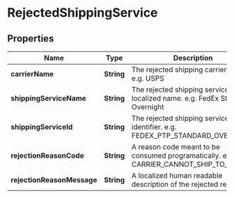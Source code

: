 
# RejectedShippingService

## Properties
Name | Type | Description | Notes
------------ | ------------- | ------------- | -------------
**carrierName** | **String** | The rejected shipping carrier name. e.g. USPS | 
**shippingServiceName** | **String** | The rejected shipping service localized name. e.g. FedEx Standard Overnight | 
**shippingServiceId** | **String** | The rejected shipping service identifier. e.g. FEDEX_PTP_STANDARD_OVERNIGHT | 
**rejectionReasonCode** | **String** | A reason code meant to be consumed programatically. e.g. CARRIER_CANNOT_SHIP_TO_POBOX | 
**rejectionReasonMessage** | **String** | A localized human readable description of the rejected reason. |  [optional]



